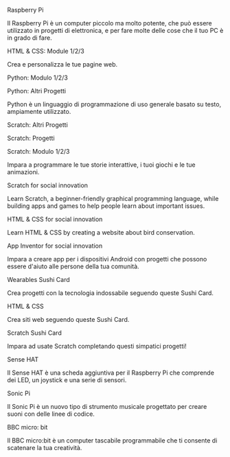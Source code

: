 Raspberry Pi

Il Raspberry Pi è un computer piccolo ma molto potente, che può essere utilizzato in progetti di elettronica, e per fare molte delle cose che il tuo PC è in grado di fare.

HTML & CSS: Module 1/2/3

Crea e personalizza le tue pagine web.

Python: Modulo 1/2/3

Python: Altri Progetti

Python è un linguaggio di programmazione di uso generale basato su testo, ampiamente utilizzato.

Scratch: Altri Progetti

Scratch: Progetti

Scratch: Modulo 1/2/3

Impara a programmare le tue storie interattive, i tuoi giochi e le tue animazioni.

Scratch for social innovation

Learn Scratch, a beginner-friendly graphical programming language, while building apps and games to help people learn about important issues.

HTML & CSS for social innovation

Learn HTML & CSS by creating a website about bird conservation.

App Inventor for social innovation

Impara a creare app per i dispositivi Android con progetti che possono essere d'aiuto alle persone della tua comunità.

Wearables Sushi Card

Crea progetti con la tecnologia indossabile seguendo queste Sushi Card.

HTML & CSS

Crea siti web seguendo queste Sushi Card.

Scratch Sushi Card

Impara ad usate Scratch completando questi simpatici progetti!

Sense HAT

Il Sense HAT è una scheda aggiuntiva per il Raspberry Pi che comprende dei LED, un joystick e una serie di sensori.

Sonic Pi

Il Sonic Pi è un nuovo tipo di strumento musicale progettato per creare suoni con delle linee di codice.

BBC micro: bit

Il BBC micro:bit è un computer tascabile programmabile che ti consente di scatenare la tua creatività.